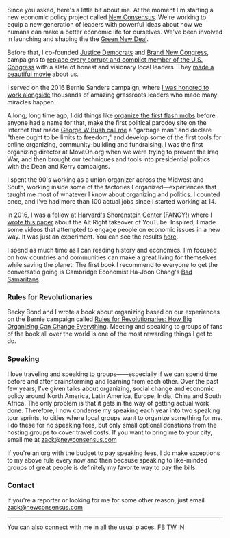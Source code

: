 Since you asked, here's a little bit about me. At the moment I'm starting a new economic policy project called [New Consensus](http://newconsensus.com). We're working to equip a new generation of leaders with powerful ideas about how we humans can make a better economic life for ourselves. We've been involved in launching and shaping the the [Green New Deal](https://www.vox.com/energy-and-environment/2018/12/21/18144138/green-new-deal-alexandria-ocasio-cortez). 

Before that, I co-founded [Justice Democrats](https://justicedemocrats.com/) and [Brand New Congress](http://brandnewcongress.org), campaigns to [replace every corrupt and complict member of the U.S. Congress](https://www.thenation.com/article/is-brand-new-congress-the-future-of-progressive-politics/) with a slate of honest and visionary local leaders. They [made a beautiful movie](https://knockdownthehouse.com) about us. 

I served on the 2016 Bernie Sanders campaign, where [I was honored to work alongside](https://www.bloomberg.com/politics/features/2016-02-24/behind-bernie-sanders-revolution-lies-a-meticulously-engineered-grassroots-network) thousands of amazing grassroots leaders who made many miracles happen.

A long, long time ago, I did things like [organize the first flash mobs](https://www.motherjones.com/politics/2000/12/organizing-online/) before anyone had a name for that, make the first political parodoy site on the Internet that made [George W Bush call me](https://www.washingtonpost.com/wp-srv/WPcap/1999-11/29/002r-112999-idx.html) a "garbage man" and declare "there ought to be limits to freedom," and develop some of the first tools for online organizing, community-building and fundraising. I was the first organizing director at MoveOn.org when we were trying to prevent the Iraq War, and then brought our techniques and tools into presidential politics with the Dean and Kerry campaigns.

I spent the 90's working as a union organizer across the Midwest and South, working inside some of the factories I organized––experiences that taught me most of whatever I know about organizing and politics. I counted once, and I've had more than 100 actual jobs since I started working at 14. 

In 2016, I was a fellow at [Harvard's Shorenstein Center](http://news.harvard.edu/gazette/story/newsplus/shorenstein-center-announces-spring-2017-fellows/) (FANCY!) where [I wrote this paper](https://shorensteincenter.org/anatomy-of-alt-right-youtuber/) about the Alt Right takeover of YouTube. Inspired, I made some videos that attempted to engage people on economic issues in a new way. It was just an experiment. You can see the results [here](https://www.youtube.com/channel/UCVrE6_b8mFBXkodk6gO54rg). 

I spend as much time as I can reading history and economics. I'm focused on how countries and communities can make a great living for themselves while saving the planet. The first book I recommend to everyone to get the conversatio going is Cambridge Economist Ha-Joon Chang's [Bad Samaritans](https://www.amazon.com/dp/B003Z9L4NA/).

### Rules for Revolutionaries

Becky Bond and I wrote a book about organizing based on our experiences on the Bernie campaign called [Rules for Revolutionaries: How Big Organizing Can Change Everything](https://www.amazon.com/Rules-Revolutionaries-Organizing-Change-Everything-ebook/dp/B01MG20YZ0). Meeting and speaking to groups of fans of the book all over the world is one of the most rewarding things I get to do.

### Speaking

I love traveling and speaking to groups——especially if we can spend time before and after brainstorming and learning from each other. Over the past few years, I've given talks about organizing, social change and economic policy around North America, Latin America, Europe, India, China and South Africa. The only problem is that it gets in the way of getting actual work done. Therefore, I now condense my speaking each year into two speaking tour sprints, to cities where local groups want to organize something for me. I do these for no speaking fees, but only small optional donations from the hosting groups to cover travel costs. If you want to bring me to your city, email me at zack@newconsensus.com

If you're an org with the budget to pay speaking fees, I do make exceptions to my above rule every now and then because speaking to like-minded groups of great people is definitely my favorite way to pay the bills. 

### Contact
If you're a reporter or looking for me for some other reason, just email zack@newconsensus.com

_______

You can also connect with me in all the usual places. 
[FB](http://facebook.com/zackexley) [TW](http://twitter.com/zackexley) [IN](https://www.instagram.com/zackexley/)
